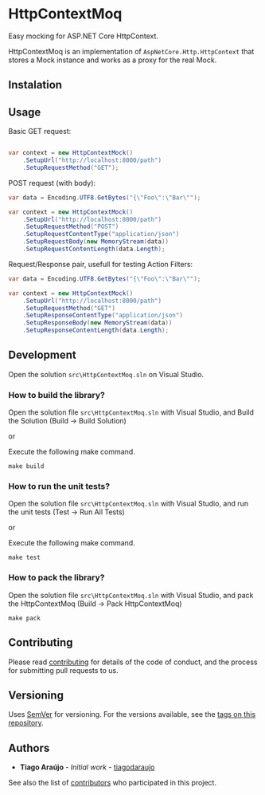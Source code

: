 # HttpContextMoq

Easy mocking for ASP.NET Core HttpContext.

HttpContextMoq is an implementation of `AspNetCore.Http.HttpContext` that stores a Mock<HttpContext> instance and works as a proxy for the real Mock.

## Instalation

## Usage

Basic GET request:
```csharp

var context = new HttpContextMock()
    .SetupUrl("http://localhost:8000/path")
    .SetupRequestMethod("GET");
```

POST request (with body):

```csharp
var data = Encoding.UTF8.GetBytes("{\"Foo\":\"Bar\"");

var context = new HttpContextMock()
    .SetupUrl("http://localhost:8000/path")
    .SetupRequestMethod("POST")
    .SetupRequestContentType("application/json")
    .SetupRequestBody(new MemoryStream(data))
    .SetupRequestContentLength(data.Length);
```

Request/Response pair, usefull for testing Action Filters:

```csharp
var data = Encoding.UTF8.GetBytes("{\"Foo\":\"Bar\"");

var context = new HttpContextMock()
    .SetupUrl("http://localhost:8000/path")
    .SetupRequestMethod("GET")
    .SetupResponseContentType("application/json")
    .SetupResponseBody(new MemoryStream(data))
    .SetupResponseContentLength(data.Length);
```

## Development

Open the solution `src\HttpContextMoq.sln` on Visual Studio.

### How to build the library?

 Open the solution file `src\HttpContextMoq.sln` with Visual Studio, and Build the Solution (Build -> Build Solution)

 or

 Execute the following make command.
 ```
 make build
 ```

 ### How to run the unit tests?

 Open the solution file `src\HttpContextMoq.sln` with Visual Studio, and run the unit tests (Test -> Run All Tests)

 or

 Execute the following make command.
 ```
 make test
 ```

 ### How to pack the library?

 Open the solution file `src\HttpContextMoq.sln` with Visual Studio, and pack the HttpContextMoq (Build -> Pack HttpContextMoq)

  ```
 make pack
 ```

 ## Contributing

Please read [contributing](CONTRIBUTING.md) for details of the code of conduct, and the process for submitting pull requests to us.

## Versioning

Uses [SemVer](http://semver.org/) for versioning. For the versions available, see the [tags on this repository][tags].

[tags]: https://github.com/tiagodaraujo/httpcontextmoq/tags

## Authors

* **Tiago Araújo** - *Initial work* - [tiagodaraujo](https://github.com/tiagodaraujo)

See also the list of [contributors](https://github.com/tiagodaraujo/httpcontextmoq/contributors) who participated in this project.